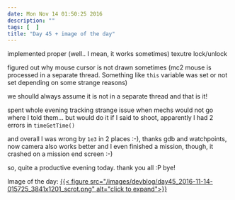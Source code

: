 ```yaml
---
date: Mon Nov 14 01:50:25 2016
description: ""
tags: [  ]
title: "Day 45 + image of the day"
---
```

implemented proper (well.. I mean, it works sometimes) texutre lock/unlock

figured out why mouse cursor is not drawn sometimes (mc2 mouse is processed in a separate thread. Something like `this` variable was set or not set depending on some strange reasons)

we shoulld always assume it is not in a separate thread and that is it!

spent whole evening tracking strange issue when mechs would not go where I told them... but would do it if I said to shoot, apparently I had 2 errors in `timeGetTime()`

and overall I was wrong by `1e3` in 2 places :-), thanks gdb and watchpoints, now camera also works better and I even finished a mission, though, it crashed on a mission end screen :-)

so, quite a productive evening today.
thank you all :P
bye!



Image of the day: [{{< figure src="/images/devblog/day45_2016-11-14-015725_3841x1201_scrot.png" alt="click to expand">}}](/images/devblog/day45_2016-11-14-015725_3841x1201_scrot.png)
